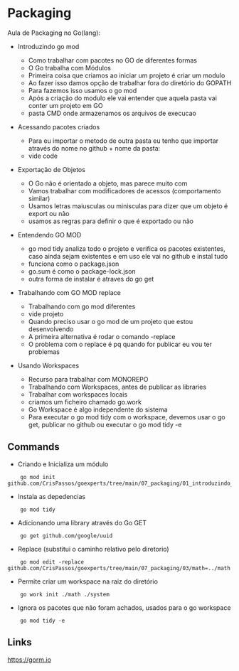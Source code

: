 # Packaging

Aula de Packaging no Go(lang):

- Introduzindo go mod

  - Como trabalhar com pacotes no GO de diferentes formas
  - O Go trabalha com Módulos
  - Primeira coisa que criamos ao iniciar um projeto é criar um modulo
  - Ao fazer isso damos opção de trabalhar fora do diretório do GOPATH
  - Para fazemos isso usamos o go mod
  - Após a criação do modulo ele vai entender que aquela pasta vai conter um projeto em GO
  - pasta CMD onde armazenamos os arquivos de execucao

- Acessando pacotes criados

  - Para eu importar o metodo de outra pasta eu tenho que importar através do nome no github + nome da pasta:
  - vide code

- Exportação de Objetos

  - O Go não é orientado a objeto, mas parece muito com
  - Vamos trabalhar com modificadores de acessos (comportamento similar)
  - Usamos letras maiusculas ou minisculas para dizer que um objeto é export ou não
  - usamos as regras para definir o que é exportado ou não

- Entendendo GO MOD

  - go mod tidy analiza todo o projeto e verifica os pacotes existentes, caso ainda sejam existentes e em uso ele vai no github e instal tudo
  - funciona como o package.json
  - go.sum é como o package-lock.json
  - outra forma de instalar é atraves do go get

- Trabalhando com GO MOD replace

  - Trabalhando com go mod diferentes
  - vide projeto
  - Quando preciso usar o go mod de um projeto que estou desenvolvendo
  - A primeira alternativa é rodar o comando -replace
  - O problema com o replace é pq quando for publicar eu vou ter problemas

- Usando Workspaces
  - Recurso para trabalhar com MONOREPO
  - Trabalhando com Workspaces, antes de publicar as libraries
  - Trabalhar com workspaces locais
  - criamos um ficheiro chamado go.work
  - Go Workspace é algo independente do sistema
  - Para executar o go mod tidy com o workspace, devemos usar o go get, publicar no github ou executar o go mod tidy -e

## Commands

- Criando e Inicializa um módulo

```
    go mod init github.com/CrisPassos/goexperts/tree/main/07_packaging/01_introduzindo_go_mod
```

- Instala as depedencias

```
    go mod tidy
```

- Adicionando uma library através do Go GET

```
    go get github.com/google/uuid
```

- Replace (substitui o caminho relativo pelo diretorio)

```
    go mod edit -replace github.com/CrisPassos/goexperts/tree/main/07_packaging/03/math=../math
```

- Permite criar um workspace na raiz do diretório

```
    go work init ./math ./system
```

- Ignora os pacotes que não foram achados, usados para o go workspace

```
    go mod tidy -e
```

## Links

https://gorm.io
